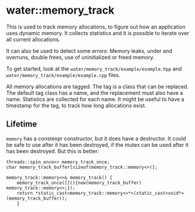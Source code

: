 # water::memory_track

This is used to track memory allocations, to figure out how an application uses dynamic memory. It
collects statistics and it is possible to iterate over all current allocations.

It can also be used to detect some errors: Memory leaks, under and overruns, double frees, use of 
uninitialized or freed memory.

To get started, look at the `water/memory_track/example/example.hpp` and `water/memory_track/example/example.cpp` files.

All memory allocations are tagged. The tag is a class that can be replaced. The default tag class
has a name, and the replacement must also have a name. Statistics are collected for each name.
It might be useful to have a timestamp for the tag, to track how long allocations exist.


## Lifetime

`memory` has a constexpr constructor, but it does have a destructor. It could be safe to use after it
has been destroyed, if the mutex can be used after it has been destroyed. But this is better:

	threads::spin_once<> memory_track_once;
	char memory_track_buffer[sizeof(memory_track::memory<>)];

	memory_track::memory<>& memory_track() {
		memory_track_once([](){new(memory_track_buffer) memory_track::memory<>;});
		return *static_cast<memory_track::memory<>*>(static_cast<void*>(memory_track_buffer));
		}
